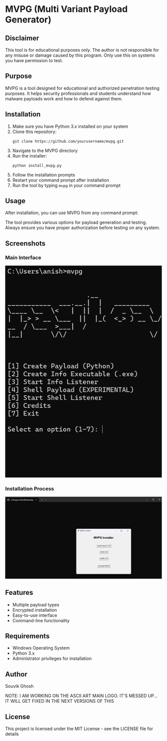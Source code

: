 # MVPG (Multi Variant Payload Generator)

## Disclaimer
This tool is for educational purposes only. The author is not responsible for any misuse or damage caused by this program. Only use this on systems you have permission to test.

## Purpose
MVPG is a tool designed for educational and authorized penetration testing purposes. It helps security professionals and students understand how malware payloads work and how to defend against them.

## Installation
1. Make sure you have Python 3.x installed on your system
2. Clone this repository:
   ```
   git clone https://github.com/yourusername/mvpg.git 
   ```
3. Navigate to the MVPG directory
4. Run the installer:
   ```
   python install_mvpg.py
   ```
5. Follow the installation prompts
6. Restart your command prompt after installation
7. Run the tool by typing `mvpg` in your command prompt

## Usage
After installation, you can use MVPG from any command prompt: 

The tool provides various options for payload generation and testing. Always ensure you have proper authorization before testing on any system.

## Screenshots
### Main Interface
![Main Interface](./1.png)

### Installation Process
![Installation](./2.png)
## Features
- Multiple payload types
- Encrypted installation
- Easy-to-use interface
- Command-line functionality

## Requirements
- Windows Operating System
- Python 3.x
- Administrator privileges for installation

## Author
Souvik Ghosh

NOTE: I AM WORKING ON THE ASCII ART MAIN LOGO. IT'S MESSED UP... IT WILL GET FIXED IN THE NEXT VERSIONS OF THIS 

## License
This project is licensed under the MIT License - see the LICENSE file for details 